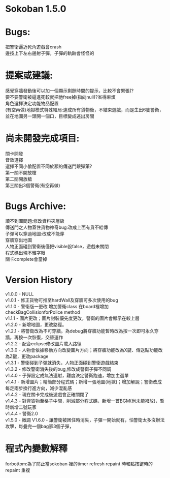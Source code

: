 ﻿# Sokoban 1.5.0

# Bugs:
把警衛逼近死角遊戲會crash\
邊按上下左右邊射子彈，子彈的軌跡會怪怪的

  
# 提案或建議:
感覺穿牆發動後可以加一個顯示剩餘時間的提示，比較不會緊張(?\
要不要警衛被逼進死較就把他free掉(指向null)?省得麻煩\
角色選擇決定功能物品配置\
(有空再做)地獄模式特殊結局:達成所有貨物後，不結束遊戲，而是生出6隻警衛，並在地圖另一頭開一個口，目標變成逃出房間

# 尚未開發完成項目:
關卡開發\
音效選擇\
選擇不同小偷配置不同於額的傳送門跟彈藥?\
第一關不開放槍\
第二關開放槍\
第三關出3個警衛(有空再做)

# Bugs Archive:
讀不到圖問題:修改資料夾層級\
傳送門之人物蓋住貨物神奇bug:改成上面有貨不給傳\
子彈可以穿過地圖:改成不能穿\
穿牆穿出地圖\
人物正面碰到警衛後僅把visible設false，遊戲未關閉\
程式碼出現不雅字眼\
關卡complete會當掉

# Version History
v1.0.0 - NULL\
v1.0.1 - 修正貨物可推至hardWall及穿牆可多次使用的bug\
v1.1.0 - 警衛版一更改 增加警衛class 在board裡增加checkBagCollisionforPolice method\
v1.1.1 - 圖片更改；圖片封裝優先度更改，警衛的圖片會顯示在較上層\
v1.2.0 - 新增地圖，更改路徑。\
v1.2.1 - 將警衛改為不可穿牆。為debug將穿牆功能暫時改為按一次即可永久穿牆，再按一次恢復，交替運作\
v1.2.2 - 配合eclipse修改圖片載入路徑\
v1.3.0 - 人物會依據移動方向改變圖片方向；將穿牆功能改為X鍵、傳送點功能改為Z鍵，更改package\
v1.3.1 - 警衛碰到子彈就消失，人物正面碰到警衛遊戲結束\
v1.3.2 - 修改警衛消失後的bug,修改成警衛子彈不同調\
v1.4.0 - 子彈設定成無法連射，難度決定警衛跑速，增加主選單\
v1.4.1 - 新增圖片；精簡部分程式碼；新增一張地圖(地獄)；增加解說；警衛改成每走兩步換行進方向，減少混亂感\
v1.4.2 - 現在關卡完成後遊戲會正確關閉了\
v1.4.3 - 對齊貨物至格子中間，削減部分程式碼，新增一首BGM(尚未能撥放)，暫時新增二號玩家\
v1.4.4 - 警衛2.0 \
v1.5.0 - 微調
V1.6.0 - 讓警衛被困住時消失，子彈一開始就有，怕警衛太多沒辦法攻擊，每疊完一個bag家3個子彈，

# 程式內變數解釋
 forbottom:為了防止當sokoban 裡的timer refresh repaint 時和點按鍵時的repaint 重複
